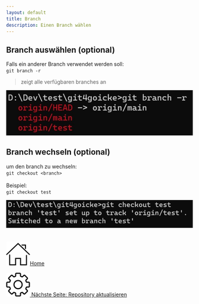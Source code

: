 ```yaml
---
layout: default
title: Branch
description: Einen Branch wählen
---
```

## Branch auswählen (optional)
Falls ein anderer Branch verwendet werden soll: <br>
`git branch -r`<br>
> zeigt alle verfügbaren branches an

![Output Git branch](./assets/img/git-branch.jpg)

## Branch wechseln (optional)
um den branch zu wechseln: <br>
`git checkout <branch>`<br>
<br>
Beispiel:<br>
`git checkout test`<br>

![Output Git Checkout](./assets/img/git-checkout.jpg)
<br><br><br>
[![Home](./assets/img/home.png)Home](https://git.fullme.sh/)<br><br>
[![Grundkonfiguration Git](./assets/img/gear.png) Nächste Seite: Repository aktualisieren](./repo-fresh.html)